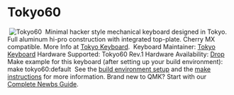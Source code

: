 # Tokyo60
​
![Tokyo60](http://tokyokeyboard.com/wp-content/uploads/2018/02/AI7B4543_copy_page_20180215141449-1200x800.jpg)
​
Minimal hacker style mechanical keyboard designed in Tokyo. Full aluminum hi-pro construction with integrated top-plate. Cherry MX compatible. More Info at [Tokyo Keyboard](http://tokyokeyboard.com).
​
Keyboard Maintainer: [Tokyo Keyboard](http://tokyokeyboard.com)
Hardware Supported: Tokyo60 Rev.1
Hardware Availability: [Drop](https://drop.com/buy/massdrop-x-tokyo-keyboard-tokyo60-keyboard-kit?mode=guest_open)
​
Make example for this keyboard (after setting up your build environment):
​
    make tokyo60:default
​
See the [build environment setup](https://docs.qmk.fm/#/getting_started_build_tools) and the [make instructions](https://docs.qmk.fm/#/getting_started_make_guide) for more information. Brand new to QMK? Start with our [Complete Newbs Guide](https://docs.qmk.fm/#/newbs).
